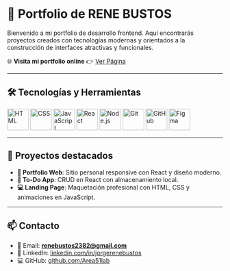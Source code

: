 # 🚀 Portfolio de RENE BUSTOS  

Bienvenido a mi portfolio de desarrollo frontend. Aquí encontrarás proyectos creados con tecnologías modernas y orientados a la construcción de interfaces atractivas y funcionales.  

🌐 **Visita mi portfolio online** 👉 [Ver Página](https://TU-USUARIO.github.io/portfolio/)  

---

## 🛠️ Tecnologías y Herramientas  

<p align="left">
  <img src="https://cdn.jsdelivr.net/gh/devicons/devicon/icons/html5/html5-original.svg" alt="HTML" width="50" height="50"/>
  <img src="https://cdn.jsdelivr.net/gh/devicons/devicon/icons/css3/css3-original.svg" alt="CSS" width="50" height="50"/>
  <img src="https://cdn.jsdelivr.net/gh/devicons/devicon/icons/javascript/javascript-original.svg" alt="JavaScript" width="50" height="50"/>
  <img src="https://cdn.jsdelivr.net/gh/devicons/devicon/icons/react/react-original.svg" alt="React" width="50" height="50"/>
  <img src="https://cdn.jsdelivr.net/gh/devicons/devicon/icons/nodejs/nodejs-original.svg" alt="Node.js" width="50" height="50"/>
  <img src="https://cdn.jsdelivr.net/gh/devicons/devicon/icons/git/git-original.svg" alt="Git" width="50" height="50"/>
  <img src="https://cdn.jsdelivr.net/gh/devicons/devicon/icons/github/github-original.svg" alt="GitHub" width="50" height="50"/>
  <img src="https://cdn.jsdelivr.net/gh/devicons/devicon/icons/figma/figma-original.svg" alt="Figma" width="50" height="50"/>
</p>

---

## 📂 Proyectos destacados  

- **🌟 Portfolio Web**: Sitio personal responsive con React y diseño moderno.  
- **📝 To-Do App**: CRUD en React con almacenamiento local.  
- **💻 Landing Page**: Maquetación profesional con HTML, CSS y animaciones en JavaScript.  

---

## 📫 Contacto  

- 📧 Email: **renebustos2382@gmail.com**  
- 🔗 LinkedIn: [linkedin.com/in/jorgerenebustos](https://www.linkedin.com/in/jorgerenebustos/)  
- 💻 GitHub: [github.com/Area51lab](https://github.com/Area51lab)  
